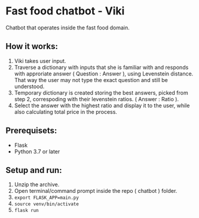 # Fast food chatbot - Viki
Chatbot that operates inside the fast food domain.

## How it works:

1. Viki takes user input.
2. Traverse a dictionary with inputs that she is familiar with and responds with approriate answer ( Question : Answer ), using Levenstein distance. That way the user may not type the exact question and still be understood.
3. Temporary dictionary is created storing the best answers, picked from step 2, correspoding with their levenstein ratios. ( Answer : Ratio ).  
4. Select the answer with the highest ratio and display it to the user, while also calculating total price in the process.

## Prerequisets:
- Flask
- Python 3.7 or later

## Setup and run:
1. Unzip the archive.
2. Open terminal/command prompt inside the repo ( chatbot ) folder.
3. `export FLASK_APP=main.py`
4. `source venv/bin/activate`
5. `flask run`
